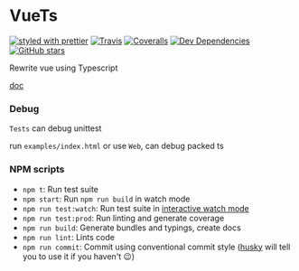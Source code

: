 # VueTs

[![styled with prettier](https://img.shields.io/badge/styled_with-prettier-ff69b4.svg)](https://github.com/prettier/prettier)
[![Travis](https://img.shields.io/travis/ueqt/vuets.svg)](https://travis-ci.org/ueqt/vuets)
[![Coveralls](https://img.shields.io/coveralls/ueqt/vuets.svg)](https://coveralls.io/github/ueqt/vuets)
[![Dev Dependencies](https://david-dm.org/ueqt/vuets.svg)](https://david-dm.org/ueqt/vuets?type=dev)
[![GitHub stars](https://img.shields.io/github/stars/ueqt/vuets.svg?style=social&logo=github&label=Stars)](https://github.com/ueqt/vuets)
<!-- [![Donate](https://img.shields.io/badge/donate-paypal-blue.svg)](https://paypal.me/ueqt) -->

Rewrite vue using Typescript

[doc](https://ueqt.github.io/vuets/)

### Debug

`Tests` can debug unittest

run `examples/index.html` or use `Web`, can debug packed ts

### NPM scripts

 - `npm t`: Run test suite
 - `npm start`: Run `npm run build` in watch mode
 - `npm run test:watch`: Run test suite in [interactive watch mode](http://facebook.github.io/jest/docs/cli.html#watch)
 - `npm run test:prod`: Run linting and generate coverage
 - `npm run build`: Generate bundles and typings, create docs
 - `npm run lint`: Lints code
 - `npm run commit`: Commit using conventional commit style ([husky](https://github.com/typicode/husky) will tell you to use it if you haven't :wink:)
